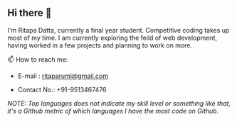 ## Hi there 👋

I'm Ritapa Datta, currently a final year student.
Competitive coding takes up most of my time. I am currently exploring the feild of web development, having worked in a few projects and planning to work on more. 

📫 How to reach me: 
- E-mail : ritaparumi@gmail.com
- Contact No.: +91-9513467476

  <!-- [![Dhairya's Github stats](https://github-readme-stats.vercel.app/api?username=dhairyaj&count_private=true&include_all_commits=true&show_icons=true&theme=radical)](https://github.com/dhairyaj/github-readme-stats)-->

<!--[![Top Langs](https://github-readme-stats.vercel.app/api/top-langs/?username=dhairyaj&layout=compact&theme=radical)](https://github.com/dhairyaj/github-readme-stats) -->

<!--<a href="#">
  <img align="center" src="https://github-readme-stats.vercel.app/api?username=dattaritapa&include_all_commits=true&count_private=true&show_icons=true&theme=radical" alt="Ritapa's Github stats" />
</a>
<a href="#">
  <img align="center" src="https://github-readme-stats.vercel.app/api/top-langs/?username=dattaritapa&layout=compact&theme=radical" />
</a>-->

*NOTE: Top languages does not indicate my skill level or something like that, it's a Github metric of which languages I have the most code on Github.*

<!--
**dhairyaj/dhairyaj** is a ✨ _special_ ✨ repository because its `README.md` (this file) appears on your GitHub profile.

Here are some ideas to get you started:

- 🔭 I’m currently working on ...
- 🌱 I’m currently learning ...
- 👯 I’m looking to collaborate on ...
- 🤔 I’m looking for help with ...
- 💬 Ask me about ...
- 📫 How to reach me: ...
- 😄 Pronouns: ...
- ⚡ Fun fact: ...
-->

